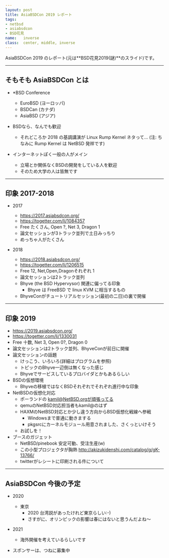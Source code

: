 ```yaml
---
layout: post
title: AsiaBSDCon 2019 レポート
tags:
- netbsd
- asiabsdcon
- BSD花見
name:   inverse
class:  center, middle, inverse
---
```


AsiaBSDCon 2019 のレポート(元は**BSD花見2019(謎)**のスライド)です。

---
## そもそも AsiaBSDCon とは

- *BSD Conference
    - EuroBSD  (ヨーロッパ)
    - BSDCan   (カナダ)
    - AsiaBSD  (アジア)

- BSDなら、なんでも歓迎
    - それどころか 2018 の基調講演が Linux Rump Kernel ネタって...
      (注: ちなみに Rump Kernel は NetBSD 発祥です)

- インターネットぽく一般の人がメイン
    - 立場とか関係なくBSDの開発をしている人を歓迎
    - そのため大学の人は皆無です


---
## 印象 2017-2018

- 2017
    - https://2017.asiabsdcon.org/
    - https://togetter.com/li/1084357
    - Free たくさん, Open ?, Net 3, Dragon 1
    - 論文セッションが3トラック並列で土日みっちり
    - めっちゃ人がたくさん

- 2018
    - https://2018.asiabsdcon.org/
    - https://togetter.com/li/1206515
    - Free 12, Net,Open,Dragonそれぞれ 1
    - 論文セッションは2トラック並列
    - Bhyve (the BSD Hypervysor) 関連に偏ってる印象
        - Bhyve は FreeBSD で linux KVM に相当するもの
    - BhyveConがチュートリアルセッション(最初の二日)の裏で開催

---
## 印象 2019

- https://2019.asiabsdcon.org/
- https://togetter.com/li/1330031
- Free 十数, Net 3, Open 0?, Dragon 0
- 論文セッションは2トラック並列、BhyveConが前日に開催
- 論文セッションの話題 
   - けっこう、いろいろ(詳細はプログラムを参照)
   - トピックのBhyve一辺倒は無くなった感じ
   - Bhyveでサービスしているプロバイダとかもあるらしい
- BSDの仮想環境
    - Bhyveの移植ではなくBSDそれぞれでそれぞれ進行中な印象
- NetBSDの仮想化対応
    - ポーランドの kamil@NetBSD.orgが頑張ってる
    - qemuのNetBSD対応担当者もkamil@のはず
    - HAXMのNetBSD対応とか少し違う方向からBSD仮想化戦線へ参戦
        - Windowsまで普通に動きまする
        - pkgsrcにカーネルモジュール用意されました、さくっといけそう
	- お試しを！
- ブースのガジェット
    - NetBSD/pinebook 安定可動、受注生産(w)
    - この小型プロジェクタが胸熱
    http://akizukidenshi.com/catalog/g/gK-13766/
    - twitterがレシートに印刷される件について

---
## AsiaBSDCon 今後の予定

- 2020
    - 東京
        - 2020 台湾説があったけれど東京らしい:-)
        - さすがに、オリンピックの影響は春にはないと思うんだよね〜

- 2021
    - 海外開催を考えているらしいです

- スポンサーは、つねに募集中
